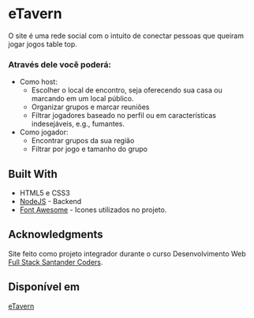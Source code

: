 # eTavern

O site é uma rede social com o intuito de conectar pessoas que queiram jogar jogos table top.

### Através dele você poderá:

- Como host:
  - Escolher o local de encontro, seja oferecendo sua casa ou marcando em um local público.
  - Organizar grupos e marcar reuniões
  - Filtrar jogadores baseado no perfil ou em características indesejáveis, e.g., fumantes.
- Como jogador:
  - Encontrar grupos da sua região
  - Filtrar por jogo e tamanho do grupo

## Built With

- HTML5 e CSS3
- [NodeJS](https://nodejs.org/en/) - Backend
- [Font Awesome](https://fontawesome.com/) - Icones utilizados no projeto.

## Acknowledgments

Site feito como projeto integrador durante o curso Desenvolvimento Web [Full Stack Santander Coders](https://www.digitalhouse.com/br/santandercoders/).

## Disponível em

[eTavern](#)
